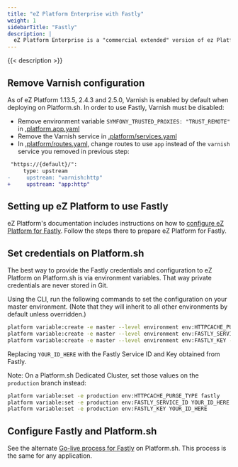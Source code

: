 ```yaml
---
title: "eZ Platform Enterprise with Fastly"
weight: 1
sidebarTitle: "Fastly"
description: |
  eZ Platform Enterprise is a "commercial extended" version of ez Platform that includes, among other things, support for push-based purging on the Fastly CDN.
---
```


{{< description >}}

## Remove Varnish configuration

As of eZ Platform 1.13.5, 2.4.3 and 2.5.0, Varnish is enabled by default when deploying on Platform.sh. In order to use Fastly, Varnish must be disabled:

 - Remove environment variable `SYMFONY_TRUSTED_PROXIES: "TRUST_REMOTE"` in [.platform.app.yaml](https://github.com/ezsystems/ezplatform/blob/master/.platform.app.yaml)
 - Remove the Varnish service in [.platform/services.yaml](https://github.com/ezsystems/ezplatform/blob/master/.platform/services.yaml)
 - In [.platform/routes.yaml](https://github.com/ezsystems/ezplatform/blob/master/.platform/routes.yaml), change routes to use `app` instead of the `varnish` service you removed in previous step:

```diff
 "https://{default}/":
     type: upstream
-     upstream: "varnish:http"
+     upstream: "app:http"
```

## Setting up eZ Platform to use Fastly

eZ Platform's documentation includes instructions on how to [configure eZ Platform for Fastly](https://doc.ezplatform.com/en/latest/guide/http_cache/#serving-varnish-through-fastly).  Follow the steps there to prepare eZ Platform for Fastly.

## Set credentials on Platform.sh

The best way to provide the Fastly credentials and configuration to eZ Platform on Platform.sh is via environment variables.  That way private credentials are never stored in Git.

Using the CLI, run the following commands to set the configuration on your master environment.  (Note that they will inherit to all other environments by default unless overridden.)

```bash
platform variable:create -e master --level environment env:HTTPCACHE_PURGE_TYPE --value 'fastly'
platform variable:create -e master --level environment env:FASTLY_SERVICE_ID --value 'YOUR_ID_HERE'
platform variable:create -e master --level environment env:FASTLY_KEY --value 'YOUR_ID_HERE'
```

Replacing `YOUR_ID_HERE` with the Fastly Service ID and Key obtained from Fastly.

Note: On a Platform.sh Dedicated Cluster, set those values on the `production` branch instead:

```bash
platform variable:set -e production env:HTTPCACHE_PURGE_TYPE fastly
platform variable:set -e production env:FASTLY_SERVICE_ID YOUR_ID_HERE
platform variable:set -e production env:FASTLY_KEY YOUR_ID_HERE
```

## Configure Fastly and Platform.sh

See the alternate [Go-live process for Fastly](/golive/cdn#client-authenticated-tls) on Platform.sh.  This process is the same for any application.
